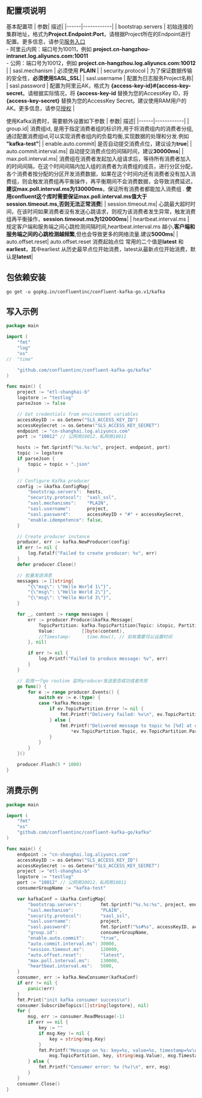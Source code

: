 ## 配置项说明

基本配置项
| 参数| 描述|
|------|------------|
| bootstrap.servers                                        | 初始连接的集群地址，格式为**Project.Endpoint:Port**，请根据Project所在的Endpoint进行配置。更多信息，请参见[服务入口](https://help.aliyun.com/document_detail/29008.htm#reference-wgx-pwq-zdb) <br/> - 阿里云内网：端口号为10011，例如 **project.cn-hangzhou-intranet.log.aliyuncs.com:10011** <br/> - 公网：端口号为10012，例如 **project.cn-hangzhou.log.aliyuncs.com:10012** |
| sasl.mechanism                                           | 必须使用 **PLAIN** |
| security.protocol                                        | 为了保证数据传输的安全性，**必须使用SASL_SSL**|
| sasl.username                                            | 配置为日志服务Project名称|
| sasl.password                                            | 配置为阿里云AK，格式为 **{access-key-id}#{access-key-secret**。请根据实际情况，将 **{access-key-id** 替换为您的AccessKey ID，将 **{access-key-secret}** 替换为您的AccessKey Secret。建议使用RAM用户的AK。更多信息，请参见[授权](https://help.aliyun.com/document_detail/47664.htm#task-xsk-ttc-ry)                                                                    |

使用Kafka消费时，需要额外设置如下参数
| 参数| 描述|
|------|------------|
| group.id| 消费组id, 是用于指定消费者组的标识符,用于将消费组内的消费者分组,通过配置消费组id,可以实现消费者组内的负载均衡,实现数据的处理和分发.例如 **"kafka-test"**|
| enable.auto.commit| 是否自动提交消费点位，建议设为**true**|
| auto.commit.interval.ms| 自动提交消费点位的间隔时间，建议**30000ms**|
| max.poll.interval.ms| 消费组在消费者发起加入组请求后，等待所有消费者加入的时间间隔，在这个时间间隔内加入组的消费者为消费组的成员，进行分区分配，各个消费者按分配的分区开发消费数据，如果在这个时间内还有消费者没有加入消费组，则会触发消费组再平衡操作，再平衡期间不会消费数据，会导致消费延迟，**建议max.poll.interval.ms为130000ms**，保证所有消费者都能加入消费组 . **使用confluent这个库时需要保证max.poll.interval.ms值大于session.timeout.ms,否则无法正常消费**|
| session.timeout.ms| 心跳最大超时时间，在该时间如果消费者没有发送心跳请求，则视为该消费者发生异常，触发消费组再平衡操作，**session.timeout.ms为120000ms**|
| heartbeat.interval.ms | 规定客户端和服务端之间心跳检测间隔时间,heartbeat.interval.ms 越小,**客户端和服务端之间的心跳检测越频繁**,但也会导致更多的网络流量.建议**5000ms**|
| auto.offset.reset| auto.offset.reset 消费起始点位 常用的二个值是**latest** 和**earliest**，其中earliest 从历史最早点位开始消费，latest从最新点位开始消费，默认是**latest**|

## 包依赖安装

```shell
go get -u gopkg.in/confluentinc/confluent-kafka-go.v1/kafka
```

## 写入示例

```go
package main

import (
	"fmt"
	"log"
	"os"
//	"time"

	"github.com/confluentinc/confluent-kafka-go/kafka"
)

func main() {
	project := "etl-shanghai-b"
	logstore := "testlog"
	parseJson := false

	// Get credentials from environment variables
	accessKeyID := os.Getenv("SLS_ACCESS_KEY_ID")
	accessKeySecret := os.Getenv("SLS_ACCESS_KEY_SECRET")
	endpoint := "cn-shanghai.log.aliyuncs.com"
	port := "10012" // 公网用10012，私网用10011

	hosts := fmt.Sprintf("%s.%s:%s", project, endpoint, port)
	topic := logstore
	if parseJson {
		topic = topic + ".json"
	}

	// Configure Kafka producer
	config := &kafka.ConfigMap{
		"bootstrap.servers":  hosts,
		"security.protocol":  "sasl_ssl",
		"sasl.mechanisms":    "PLAIN",
		"sasl.username":      project,
		"sasl.password":      accessKeyID + "#" + accessKeySecret,
		"enable.idempotence": false,
	}

	// Create producer instance
	producer, err := kafka.NewProducer(config)
	if err != nil {
		log.Fatalf("Failed to create producer: %v", err)
	}
	defer producer.Close()

	// 批量发送消息
	messages := []string{
		"{\"msg\": \"Hello World 1\"}",
		"{\"msg\": \"Hello World 2\"}",
		"{\"msg\": \"Hello World 3\"}",
	}

	for _, content := range messages {
		err := producer.Produce(&kafka.Message{
			TopicPartition: kafka.TopicPartition{Topic: &topic, Partition: kafka.PartitionAny},
			Value:          []byte(content),
			//Timestamp:      time.Now(), // 如有需要可以设置时间
		}, nil)

		if err != nil {
			log.Printf("Failed to produce message: %v", err)
		}
	}

	// 启用一个go routine 监听producer发送是否成功或者失败
	go func() {
		for e := range producer.Events() {
			switch ev := e.(type) {
			case *kafka.Message:
				if ev.TopicPartition.Error != nil {
					fmt.Printf("Delivery failed: %v\n", ev.TopicPartition.Error)
				} else {
					fmt.Printf("Delivered message to topic %s [%d] at offset %v\n",
						*ev.TopicPartition.Topic, ev.TopicPartition.Partition, ev.TopicPartition.Offset)
				}
			}
		}
	}()

	producer.Flush(5 * 1000)
}
```

## 消费示例
```go
package main

import (
    "fmt"
    "os"
    "github.com/confluentinc/confluent-kafka-go/kafka"
)

func main() {
    endpoint := "cn-shanghai.log.aliyuncs.com"
    accessKeyID := os.Getenv("SLS_ACCESS_KEY_ID")
    accessKeySecret := os.Getenv("SLS_ACCESS_KEY_SECRET")
    project := "etl-shanghai-b"
    logstore := "testlog"
    port := "10012" // 公网用10012，私网用10011
    consumerGroupName := "kafka-test"

    var kafkaConf = &kafka.ConfigMap{
        "bootstrap.servers":       fmt.Sprintf("%s.%s:%s", project, endpoint, port),
        "sasl.mechanism":          "PLAIN",
        "security.protocol":       "sasl_ssl",
        "sasl.username":           project,
        "sasl.password":           fmt.Sprintf("%s#%s", accessKeyID, accessKeySecret),
        "group.id":                consumerGroupName,
        "enable.auto.commit":      "true",
        "auto.commit.interval.ms": 30000,
        "session.timeout.ms":      120000,
        "auto.offset.reset":       "latest",
        "max.poll.interval.ms":    130000,
        "heartbeat.interval.ms":   5000,
    }
    consumer, err := kafka.NewConsumer(kafkaConf)
    if err != nil {
        panic(err)
    }
    fmt.Print("init kafka consumer success\n")
    consumer.SubscribeTopics([]string{logstore}, nil)
    for {
        msg, err := consumer.ReadMessage(-1)
        if err == nil {
            key := ""
            if msg.Key != nil {
                key = string(msg.Key)
            }
            fmt.Printf("Message on %s: key=%s, value=%s, timestamp=%v\n",
                msg.TopicPartition, key, string(msg.Value), msg.Timestamp)
        } else {
            fmt.Printf("Consumer error: %v (%v)\n", err, msg)
        }
    }
    consumer.Close()
}
```



